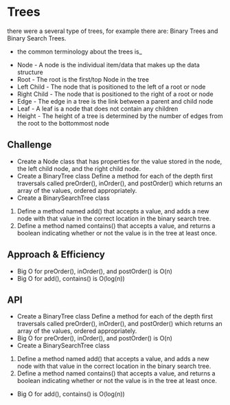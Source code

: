# Trees
<!-- Short summary or background information -->
there were a several type of trees, for example there are:
 Binary Trees and Binary Search Trees.

- the common terminology about the trees is_ 
* Node - A node is the individual item/data that makes up the data structure
* Root - The root is the first/top Node in the tree
* Left Child - The node that is positioned to the left of a root or node
* Right Child - The node that is positioned to the right of a root or node
* Edge - The edge in a tree is the link between a parent and child node
* Leaf - A leaf is a node that does not contain any children
* Height - The height of a tree is determined by the number of edges from the root to the bottommost node

## Challenge
<!-- Description of the challenge -->
- Create a Node class that has properties for the value stored in the node, the left child node, and the right child node.
- Create a BinaryTree class
Define a method for each of the depth first traversals called preOrder(), inOrder(), and postOrder() which returns an array of the values, ordered appropriately.
- Create a BinarySearchTree class
1. Define a method named add() that accepts a value, and adds a new node with that value in the correct location in the binary search tree.
1. Define a method named contains() that accepts a value, and returns a boolean indicating whether or not the value is in the tree at least once.

## Approach & Efficiency
<!-- What approach did you take? Why? What is the Big O space/time for this approach? -->
- Big O for preOrder(), inOrder(), and postOrder() is O(n)
- Big O for add(), contains() is O(log(n))


## API
<!-- Description of each method publicly available in each of your trees -->
- Create a BinaryTree class
Define a method for each of the depth first traversals called preOrder(), inOrder(), and postOrder() which returns an array of the values, ordered appropriately.
- Big O for preOrder(), inOrder(), and postOrder() is O(n)
- Create a BinarySearchTree class
1. Define a method named add() that accepts a value, and adds a new node with that value in the correct location in the binary search tree.
1. Define a method named contains() that accepts a value, and returns a boolean indicating whether or not the value is in the tree at least once.
- Big O for add(), contains() is O(log(n))